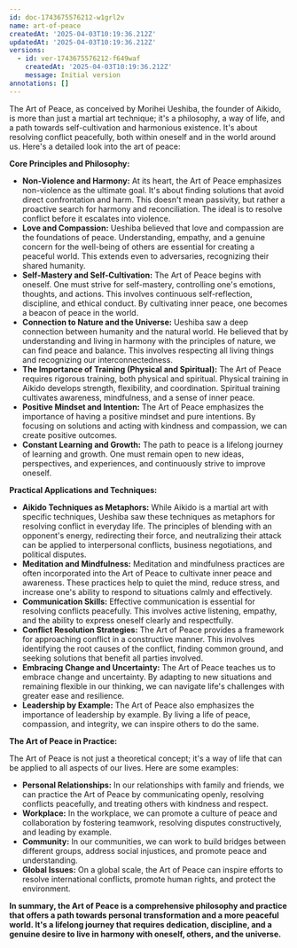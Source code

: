```yaml
---
id: doc-1743675576212-w1grl2v
name: art-of-peace
createdAt: '2025-04-03T10:19:36.212Z'
updatedAt: '2025-04-03T10:19:36.212Z'
versions:
  - id: ver-1743675576212-f649waf
    createdAt: '2025-04-03T10:19:36.212Z'
    message: Initial version
annotations: []
---
```

The Art of Peace, as conceived by Morihei Ueshiba, the founder of Aikido, is more than just a martial art technique; it's a philosophy, a way of life, and a path towards self-cultivation and harmonious existence. It's about resolving conflict peacefully, both within oneself and in the world around us. Here's a detailed look into the art of peace:

**Core Principles and Philosophy:**

*   **Non-Violence and Harmony:** At its heart, the Art of Peace emphasizes non-violence as the ultimate goal. It's about finding solutions that avoid direct confrontation and harm. This doesn't mean passivity, but rather a proactive search for harmony and reconciliation. The ideal is to resolve conflict before it escalates into violence.
*   **Love and Compassion:** Ueshiba believed that love and compassion are the foundations of peace. Understanding, empathy, and a genuine concern for the well-being of others are essential for creating a peaceful world. This extends even to adversaries, recognizing their shared humanity.
*   **Self-Mastery and Self-Cultivation:** The Art of Peace begins with oneself. One must strive for self-mastery, controlling one's emotions, thoughts, and actions. This involves continuous self-reflection, discipline, and ethical conduct. By cultivating inner peace, one becomes a beacon of peace in the world.
*   **Connection to Nature and the Universe:** Ueshiba saw a deep connection between humanity and the natural world. He believed that by understanding and living in harmony with the principles of nature, we can find peace and balance. This involves respecting all living things and recognizing our interconnectedness.
*   **The Importance of Training (Physical and Spiritual):** The Art of Peace requires rigorous training, both physical and spiritual. Physical training in Aikido develops strength, flexibility, and coordination. Spiritual training cultivates awareness, mindfulness, and a sense of inner peace.
*   **Positive Mindset and Intention:** The Art of Peace emphasizes the importance of having a positive mindset and pure intentions. By focusing on solutions and acting with kindness and compassion, we can create positive outcomes.
*   **Constant Learning and Growth:** The path to peace is a lifelong journey of learning and growth. One must remain open to new ideas, perspectives, and experiences, and continuously strive to improve oneself.

**Practical Applications and Techniques:**

*   **Aikido Techniques as Metaphors:** While Aikido is a martial art with specific techniques, Ueshiba saw these techniques as metaphors for resolving conflict in everyday life. The principles of blending with an opponent's energy, redirecting their force, and neutralizing their attack can be applied to interpersonal conflicts, business negotiations, and political disputes.
*   **Meditation and Mindfulness:** Meditation and mindfulness practices are often incorporated into the Art of Peace to cultivate inner peace and awareness. These practices help to quiet the mind, reduce stress, and increase one's ability to respond to situations calmly and effectively.
*   **Communication Skills:** Effective communication is essential for resolving conflicts peacefully. This involves active listening, empathy, and the ability to express oneself clearly and respectfully.
*   **Conflict Resolution Strategies:** The Art of Peace provides a framework for approaching conflict in a constructive manner. This involves identifying the root causes of the conflict, finding common ground, and seeking solutions that benefit all parties involved.
*   **Embracing Change and Uncertainty:** The Art of Peace teaches us to embrace change and uncertainty. By adapting to new situations and remaining flexible in our thinking, we can navigate life's challenges with greater ease and resilience.
*   **Leadership by Example:** The Art of Peace also emphasizes the importance of leadership by example. By living a life of peace, compassion, and integrity, we can inspire others to do the same.

**The Art of Peace in Practice:**

The Art of Peace is not just a theoretical concept; it's a way of life that can be applied to all aspects of our lives. Here are some examples:

*   **Personal Relationships:** In our relationships with family and friends, we can practice the Art of Peace by communicating openly, resolving conflicts peacefully, and treating others with kindness and respect.
*   **Workplace:** In the workplace, we can promote a culture of peace and collaboration by fostering teamwork, resolving disputes constructively, and leading by example.
*   **Community:** In our communities, we can work to build bridges between different groups, address social injustices, and promote peace and understanding.
*   **Global Issues:** On a global scale, the Art of Peace can inspire efforts to resolve international conflicts, promote human rights, and protect the environment.

**In summary, the Art of Peace is a comprehensive philosophy and practice that offers a path towards personal transformation and a more peaceful world. It's a lifelong journey that requires dedication, discipline, and a genuine desire to live in harmony with oneself, others, and the universe.**
